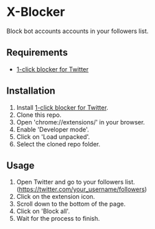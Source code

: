 # X-Blocker

Block bot accounts accounts in your followers list.

## Requirements

-   [1-click blocker for Twitter](https://chromewebstore.google.com/detail/1-click-blocker-for-twitt/clhbjgbdocpldiobndgnlijdcmpppkhl)

## Installation

1. Install [1-click blocker for Twitter](https://chromewebstore.google.com/detail/1-click-blocker-for-twitt/clhbjgbdocpldiobndgnlijdcmpppkhl).
2. Clone this repo.
3. Open 'chrome://extensions/' in your browser.
4. Enable 'Developer mode'.
5. Click on 'Load unpacked'.
6. Select the cloned repo folder.

## Usage

1. Open Twitter and go to your followers list. (https://twitter.com/your_username/followers)
2. Click on the extension icon.
3. Scroll down to the bottom of the page.
4. Click on 'Block all'.
5. Wait for the process to finish.
